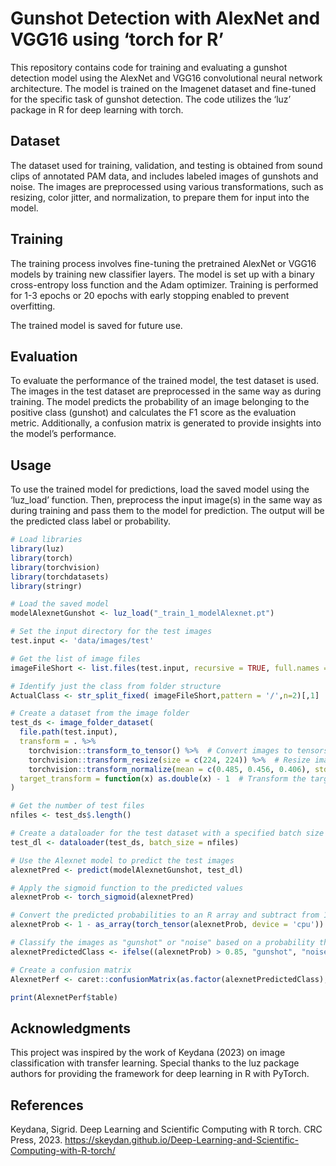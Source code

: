 Gunshot Detection with AlexNet and VGG16 using ‘torch for R’
================

<!-- README.md is generated from README.Rmd. Please edit that file -->

This repository contains code for training and evaluating a gunshot
detection model using the AlexNet and VGG16 convolutional neural network
architecture. The model is trained on the Imagenet dataset and
fine-tuned for the specific task of gunshot detection. The code utilizes
the ‘luz’ package in R for deep learning with torch.

## Dataset

The dataset used for training, validation, and testing is obtained from
sound clips of annotated PAM data, and includes labeled images of
gunshots and noise. The images are preprocessed using various
transformations, such as resizing, color jitter, and normalization, to
prepare them for input into the model.

## Training

The training process involves fine-tuning the pretrained AlexNet or
VGG16 models by training new classifier layers. The model is set up with
a binary cross-entropy loss function and the Adam optimizer. Training is
performed for 1-3 epochs or 20 epochs with early stopping enabled to
prevent overfitting.

The trained model is saved for future use.

## Evaluation

To evaluate the performance of the trained model, the test dataset is
used. The images in the test dataset are preprocessed in the same way as
during training. The model predicts the probability of an image
belonging to the positive class (gunshot) and calculates the F1 score as
the evaluation metric. Additionally, a confusion matrix is generated to
provide insights into the model’s performance.

## Usage

To use the trained model for predictions, load the saved model using the
‘luz_load’ function. Then, preprocess the input image(s) in the same way
as during training and pass them to the model for prediction. The output
will be the predicted class label or probability.

``` r
# Load libraries
library(luz)
library(torch)
library(torchvision)
library(torchdatasets)
library(stringr)

# Load the saved model
modelAlexnetGunshot <- luz_load("_train_1_modelAlexnet.pt")

# Set the input directory for the test images
test.input <- 'data/images/test'

# Get the list of image files
imageFileShort <- list.files(test.input, recursive = TRUE, full.names = FALSE)

# Identify just the class from folder structure
ActualClass <- str_split_fixed( imageFileShort,pattern = '/',n=2)[,1]

# Create a dataset from the image folder
test_ds <- image_folder_dataset(
  file.path(test.input),
  transform = . %>%
    torchvision::transform_to_tensor() %>%  # Convert images to tensors
    torchvision::transform_resize(size = c(224, 224)) %>%  # Resize images to 224x224 pixels
    torchvision::transform_normalize(mean = c(0.485, 0.456, 0.406), std = c(0.229, 0.224, 0.225)),  # Normalize the image tensor
  target_transform = function(x) as.double(x) - 1  # Transform the target variable to be zero-based
)

# Get the number of test files
nfiles <- test_ds$.length()

# Create a dataloader for the test dataset with a specified batch size
test_dl <- dataloader(test_ds, batch_size = nfiles)

# Use the Alexnet model to predict the test images
alexnetPred <- predict(modelAlexnetGunshot, test_dl)

# Apply the sigmoid function to the predicted values
alexnetProb <- torch_sigmoid(alexnetPred)

# Convert the predicted probabilities to an R array and subtract from 1
alexnetProb <- 1 - as_array(torch_tensor(alexnetProb, device = 'cpu'))

# Classify the images as "gunshot" or "noise" based on a probability threshold
alexnetPredictedClass <- ifelse((alexnetProb) > 0.85, "gunshot", "noise")

# Create a confusion matrix
AlexnetPerf <- caret::confusionMatrix(as.factor(alexnetPredictedClass),as.factor(ActualClass), mode='everything')

print(AlexnetPerf$table)
```

## Acknowledgments

This project was inspired by the work of Keydana (2023) on image
classification with transfer learning. Special thanks to the luz package
authors for providing the framework for deep learning in R with PyTorch.

## References

Keydana, Sigrid. Deep Learning and Scientific Computing with R torch.
CRC Press, 2023.
<https://skeydan.github.io/Deep-Learning-and-Scientific-Computing-with-R-torch/>
